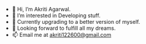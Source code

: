 - 👋 Hi, I’m Akriti Agarwal.
- 👀 I’m interested in Developing stuff.
- 🌱 Currently upgrading to a better version of myself.
- 💞️ Looking forward to fulfill all my dreams.
- 📫 Email me at akriti122600@gmail.com
